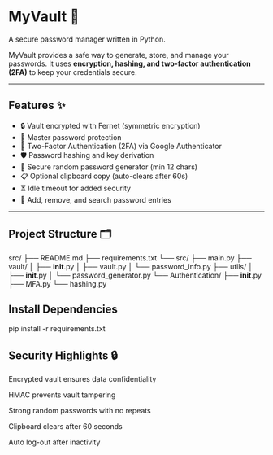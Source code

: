 # MyVault 🔐  
A secure password manager written in Python.  

MyVault provides a safe way to generate, store, and manage your passwords. It uses **encryption, hashing, and two-factor authentication (2FA)** to keep your credentials secure.  

---

## Features ✨
- 🔒 Vault encrypted with Fernet (symmetric encryption)  
- 🔑 Master password protection  
- 📱 Two-Factor Authentication (2FA) via Google Authenticator  
- 🛡️ Password hashing and key derivation  
- 🎲 Secure random password generator (min 12 chars)  
- 📋 Optional clipboard copy (auto-clears after 60s)  
- ⏳ Idle timeout for added security  
- 📂 Add, remove, and search password entries  

---

## Project Structure 🗂️
src/
├── README.md
├── requirements.txt
└── src/
    ├── main.py
    ├── vault/
    │   ├── __init__.py
    │   ├── vault.py
    │   └── password_info.py
    ├── utils/
    │   ├── __init__.py
    │   └── password_generator.py
    └── Authentication/
        ├── __init__.py
        ├── MFA.py
        └── hashing.py

## Install Dependencies

pip install -r requirements.txt


## Security Highlights 🔒

Encrypted vault ensures data confidentiality

HMAC prevents vault tampering

Strong random passwords with no repeats

Clipboard clears after 60 seconds

Auto log-out after inactivity